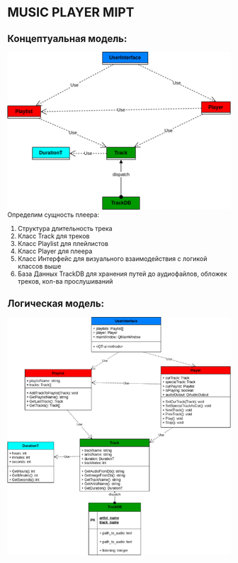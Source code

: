 # MUSIC PLAYER MIPT
## Концептуальная модель:
![](https://github.com/fl4cko11/Music_Player_MIPT/blob/main/INTRODUCE/conceptual_model.png)
Определим сущность плеера:
1) Структура длительность трека
2) Класс Track для треков
3) Класс Playlist для плейлистов
4) Класс Player для плеера
5) Класс Интерфейс для визуального взаимодействия с логикой классов выше
6) База Данных TrackDB для хранения путей до аудиофайлов, обложек треков, кол-ва прослушиваний

## Логическая модель:
![](https://github.com/fl4cko11/Music_Player_MIPT/blob/main/INTRODUCE/logic_model.png)
